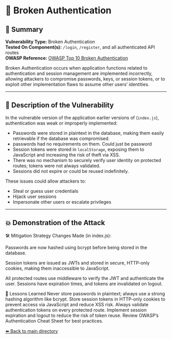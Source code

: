 # 🔑 Broken Authentication

## 📌 Summary

**Vulnerability Type:** Broken Authentication  
**Tested On Component(s):** `/login`, `/register`, and all authenticated API routes  
**OWASP Reference:** [OWASP Top 10 Broken Authentication](https://owasp.org/Top10/A07_2021-Identification_and_Authentication_Failures/)

Broken Authentication occurs when application functions related to authentication and session management are implemented incorrectly, allowing attackers to compromise passwords, keys, or session tokens, or to exploit other implementation flaws to assume other users’ identities.

---

## 🚨 Description of the Vulnerability

In the vulnerable version of the application earlier versions of (`index.js`), authentication was weak or improperly implemented:

- Passwords were stored in plaintext in the database, making them easily retrievable if the database was compromised.
- passwords had no requirements on them. Could just be password
- Session tokens were stored in `localStorage`, exposing them to JavaScript and increasing the risk of theft via XSS.
- There was no mechanism to securely verify user identity on protected routes; tokens were not always validated.
- Sessions did not expire or could be reused indefinitely.

These issues could allow attackers to:
- Steal or guess user credentials
- Hijack user sessions
- Impersonate other users or escalate privileges

---

## 💥 Demonstration of the Attack

🛠️ Mitigation Strategy
Changes Made (in index.js):

Passwords are now hashed using bcrypt before being stored in the database.

Session tokens are issued as JWTs and stored in secure, HTTP-only cookies, making them inaccessible to JavaScript.

All protected routes use middleware to verify the JWT and authenticate the user.
Sessions have expiration times, and tokens are invalidated on logout.


🧠 Lessons Learned
Never store passwords in plaintext; always use a strong hashing algorithm like bcrypt.
Store session tokens in HTTP-only cookies to prevent access via JavaScript and reduce XSS risk.
Always validate authentication tokens on every protected route.
Implement session expiration and logout to reduce the risk of token reuse.
Review OWASP’s Authentication Cheat Sheet for best practices.

[⬅️ Back to main directory](./README.md)